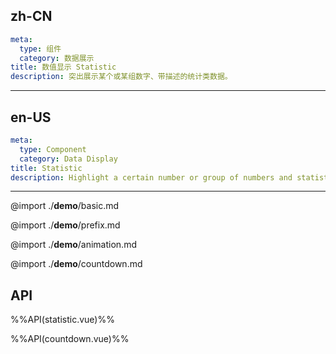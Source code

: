 ## zh-CN
```yaml
meta:
  type: 组件
  category: 数据展示
title: 数值显示 Statistic
description: 突出展示某个或某组数字、带描述的统计类数据。
```
---
## en-US
```yaml
meta:
  type: Component
  category: Data Display
title: Statistic
description: Highlight a certain number or group of numbers and statistical data with descriptions.
```
---

@import ./__demo__/basic.md

@import ./__demo__/prefix.md

@import ./__demo__/animation.md

@import ./__demo__/countdown.md

## API

%%API(statistic.vue)%%

%%API(countdown.vue)%%
